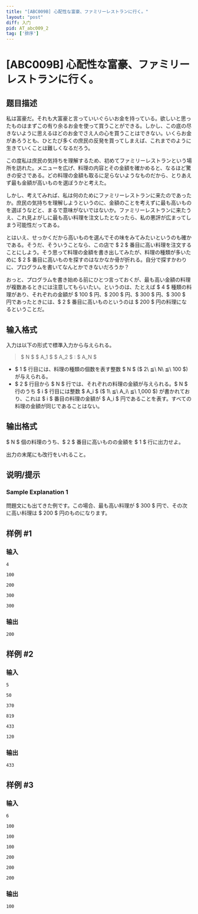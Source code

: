 ```yaml
---
title: "[ABC009B] 心配性な富豪、ファミリーレストランに行く。"
layout: "post"
diff: 入门
pid: AT_abc009_2
tag: ['排序']
---
```


# [ABC009B] 心配性な富豪、ファミリーレストランに行く。

## 题目描述

[problemUrl]: https://atcoder.jp/contests/abc009/tasks/abc009_2

私は富豪だ。それも大富豪と言っていいぐらいお金を持っている。欲しいと思ったものはまずこの有り余るお金を使って買うことができる。しかし、この底の尽きないように思えるほどのお金でさえ人の心を買うことはできない。いくらお金があろうとも、ひとたび多くの庶民の反発を買ってしまえば、これまでのように生きていくことは難しくなるだろう。

この度私は庶民の気持ちを理解するため、初めてファミリーレストランという場所を訪れた。メニューを広げ、料理の内容とその金額を確かめると、なるほど驚きの安さである。どの料理の金額も取るに足らないようなものだから、とりあえず最も金額が高いものを選ぼうかと考えた。

しかし、考えてみれば、私は何のためにファミリーレストランに来たのであったか。庶民の気持ちを理解しようというのに、金額のことを考えずに最も高いものを選ぼうなどと、まるで意味がないではないか。ファミリーレストランに来たうえ、これ見よがしに最も高い料理を注文したとなったら、私の悪評が広まってしまう可能性だってある。

とはいえ、せっかくだから高いものを選んでその味をみてみたいというのも確かである。そうだ、そういうことなら、この店で $ 2 $ 番目に高い料理を注文することにしよう。そう思って料理の金額を書き出してみたが、料理の種類が多いために $ 2 $ 番目に高いものを探すのはなかなか骨が折れる。自分で探すかわりに、プログラムを書いてなんとかできないだろうか？

おっと、プログラムを書き始める前にひとつ言っておくが、最も高い金額の料理が複数あるときには注意してもらいたい。というのは、たとえば $ 4 $ 種類の料理があり、それぞれの金額が $ 100 $ 円、$ 200 $ 円、$ 300 $ 円、$ 300 $ 円であったときには、$ 2 $ 番目に高いものというのは $ 200 $ 円の料理になるということだ。

## 输入格式

入力は以下の形式で標準入力から与えられる。

> $ N $ $ A_1 $ $ A_2 $ : $ A_N $

- $ 1 $ 行目には、料理の種類の個数を表す整数 $ N $ ($ 2\ ≦\ N\ ≦\ 100 $) が与えられる。
- $ 2 $ 行目から $ N $ 行では、それぞれの料理の金額が与えられる。$ N $ 行のうち $ i $ 行目には整数 $ A_i $ ($ 1\ ≦\ A_i\ ≦\ 1,000 $) が書かれており、これは $ i $ 番目の料理の金額が $ A_i $ 円であることを表す。すべての料理の金額が同じであることはない。

## 输出格式

$ N $ 個の料理のうち、$ 2 $ 番目に高いものの金額を $ 1 $ 行に出力せよ。

出力の末尾にも改行をいれること。

## 说明/提示

### Sample Explanation 1

問題文にも出てきた例です。この場合、最も高い料理が $ 300 $ 円で、その次に高い料理は $ 200 $ 円のものになります。

## 样例 #1

### 输入

```
4
100
200
300
300
```

### 输出

```
200
```

## 样例 #2

### 输入

```
5
50
370
819
433
120
```

### 输出

```
433
```

## 样例 #3

### 输入

```
6
100
100
100
200
200
200
```

### 输出

```
100
```

